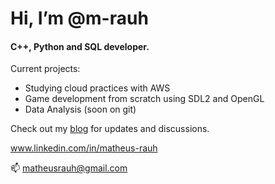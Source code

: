 # Hi, I’m @m-rauh
#### C++, Python and SQL developer.

Current projects:
- Studying cloud practices with AWS
- Game development from scratch using SDL2 and OpenGL
- Data Analysis (soon on git)

Check out my [blog](https://m-rauh.github.io/) for updates and discussions.

www.linkedin.com/in/matheus-rauh

📫 matheusrauh@gmail.com
